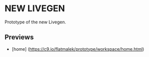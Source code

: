 NEW LIVEGEN
=========

Prototype of the new Livegen.

Previews
---------
* [home] (https://c9.io/flatmalek/prototype/workspace/home.html)
